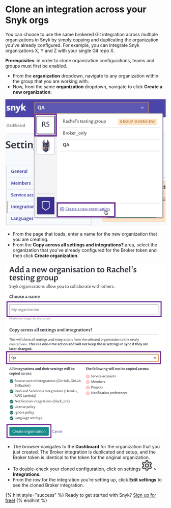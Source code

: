 # Clone an integration across your Snyk orgs

You can choose to use the same brokered Git integration across multiple organizations in Snyk by simply copying and duplicating the organization you've already configured. For example, you can integrate Snyk organizations X, Y and Z with your single Git repo X.

**Prerequisites**: in order to clone organization configurations, teams and groups must first be enabled.

* From the **organization** dropdown, navigate to any organization within the group that you are working with.
* Now, from the same **organization** dropdown, navigate to click **Create a new organization**:

![](../../.gitbook/assets/create-new-org.png/)

* From the page that loads, enter a name for the new organization that you are creating.
* From the **Copy across all settings and integrations?** area, select the organization that you've already configured for the Broker token and then click **Create organization**.

![](../../.gitbook/assets/create-new-org2.png/)

* The browser navigates to the **Dashboard** for the organization that you just created. The Broker integration is duplicated and setup, and the Broker token is identical to the token for the original organization.
* To double-check your cloned configuration, click on settings ![](../../.gitbook/assets/cog_icon.png/) &gt; **Integrations.**
* From the row for the integration you’re setting up, click **Edit settings** to see the cloned Broker integration.

{% hint style="success" %}
Ready to get started with Snyk? [Sign up for free!](https://snyk.io/login?cta=sign-up&loc=footer&page=support_docs_page/)
{% endhint %}

